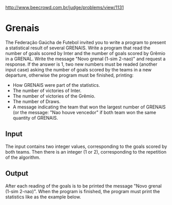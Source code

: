 http://www.beecrowd.com.br/judge/problems/view/1131

# Grenais

The Federação Gaúcha de Futebol invited you to write a program to present a
statistical result of several GRENAIS. Write a program that read the number of
goals scored by Inter and the number of goals scored by Grêmio in a GRENAL.
Write the message "Novo grenal (1-sim 2-nao)" and request a response. If the
answer is 1, two new numbers must be readed (another input case) asking the
number of goals scored by the teams in a new departure, otherwise the program
must be finished, printing:

- How GRENAIS were part of the statistics.
- The number of victories of Inter.
- The number of victories of the Grêmio.
- The number of Draws.
- A message indicating the team that won the largest number of GRENAIS (or the
  message: "Nao houve vencedor" if both team won the same quantity of GRENAIS.

## Input

The input contains two integer values​​, corresponding to the goals scored by
both teams. Then there is an integer (1 or 2), corresponding to the repetition
of the algorithm.

## Output

After each reading of the goals is to be printed the message "Novo grenal
(1-sim 2-nao)". When the program is finished, the program must print the
statistics like as the example below.

